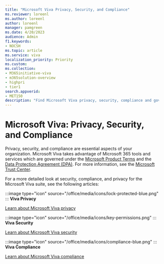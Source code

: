 ```yaml
---
title: "Microsoft Viva Privacy, Security, and Compliance"
ms.reviewer: loreenl
ms.author: loreenl
author: loreenl
manager: pamgreen
ms.date: 4/20/2023
audience: Admin
f1.keywords:
- NOCSH
ms.topic: article
ms.service: viva
localization_priority: Priority
ms.custom:
ms.collection:  
- M365initiative-viva
- m365solution-overview
- highpri
- tier1
search.appverid:
- MET150
description: "Find Microsoft Viva privacy, security, compliance and governance information."
---
```


# Microsoft Viva: Privacy, Security, and Compliance

Privacy, security, and compliance are essential aspects of your organization. Microsoft Viva takes advantage of Microsoft 365 tools and services which are governed under the [Microsoft Product Terms](https://www.microsoft.com/licensing/terms/welcome/welcomepage) and the [Data Protection Agreement (DPA)](https://www.microsoft.com/licensing/docs/view/Microsoft-Products-and-Services-Data-Protection-Addendum-DPA). For more information, see the [Microsoft Trust Center](https://www.microsoft.com/trustcenter).

For a more detailed look at security, compliance, and privacy for the Microsoft Viva suite, see the following articles:

:::image type="icon" source="/office/media/icons/lock-protected-blue.png" ::: **Viva Privacy**

[Learn about Microsoft Viva privacy](/Viva/viva-privacy.md)



:::image type="icon" source="/office/media/icons/key-permissions.png" ::: **Viva Security**

[Learn about Microsoft Viva security](/Viva/viva-security.md)

:::image type="icon" source="/office/media/icons/compliance-blue.png" ::: **Viva Compliance**

 [Learn about Microsoft Viva compliance](/Viva/viva-compliance)

